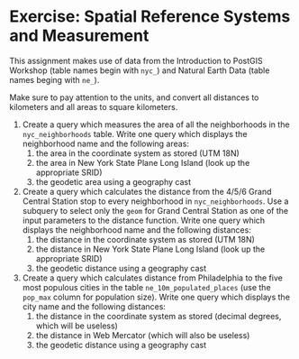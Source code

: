 # Exercise: Spatial Reference Systems and Measurement

This assignment makes use of data from the Introduction to PostGIS Workshop (table names begin with `nyc_`) and Natural Earth Data (table names beging with `ne_`).

Make sure to pay attention to the units, and convert all distances to kilometers and all areas to square kilometers.

1. Create a query which measures the area of all the neighborhoods in the `nyc_neighborhoods` table. Write one query which displays the neighborhood name and the following areas:
    1. the area in the coordinate system as stored (UTM 18N)
    2. the area in New York State Plane Long Island (look up the appropriate SRID)
    3. the geodetic area using a geography cast
2. Create a query which calculates the distance from the 4/5/6 Grand Central Station stop to every neighborhood in `nyc_neighborhoods`. Use a subquery to select only the `geom` for Grand Central Station as one of the input parameters to the distance function. Write one query which displays the neighborhood name and the following distances:
    1. the distance in the coordinate system as stored (UTM 18N)
    2. the distance in New York State Plane Long Island (look up the appropriate SRID)
    3. the geodetic distance using a geography cast
3. Create a query which calculates distance from Philadelphia to the five most populous cities in the table `ne_10m_populated_places` (use the `pop_max` column for population size). Write one query which displays the city name and the following distances:
    1. the distance in the coordinate system as stored (decimal degrees, which will be useless)
    2. the distance in Web Mercator (which will also be useless)
    3. the geodetic distance using a geography cast


